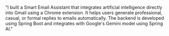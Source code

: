 "I built a Smart Email Assistant that integrates artificial intelligence directly into Gmail using a Chrome extension. It helps users generate professional, casual, or formal replies to emails automatically. The backend is developed using Spring Boot and integrates with Google's Gemini model using Spring AI."
